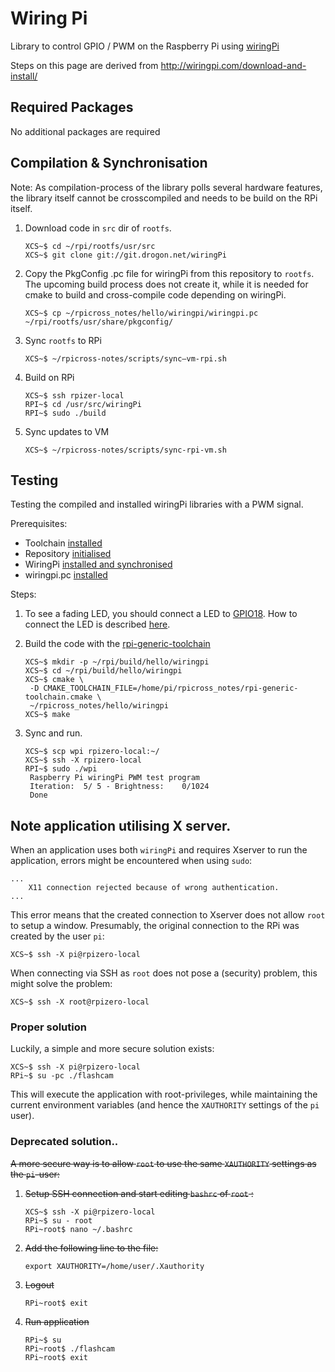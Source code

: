 # Wiring Pi
Library to control GPIO / PWM on the Raspberry Pi using [wiringPi](http://wiringpi.com/)

Steps on this page are derived from http://wiringpi.com/download-and-install/

## Required Packages

No additional packages are required

## Compilation & Synchronisation

Note: As compilation-process of the library polls several hardware features, the library itself cannot be crosscompiled and needs to be build on the RPi itself.

1. Download code in `src` dir of `rootfs`.
    ```
    XCS~$ cd ~/rpi/rootfs/usr/src
    XCS~$ git clone git://git.drogon.net/wiringPi
    ```

1. Copy the PkgConfig .pc file for wiringPi from this repository to `rootfs`. The upcoming build process does not create it, while it is needed for cmake to build and cross-compile code depending on wiringPi.
    ```
    XCS~$ cp ~/rpicross_notes/hello/wiringpi/wiringpi.pc ~/rpi/rootfs/usr/share/pkgconfig/
    ```

1. Sync `rootfs` to RPi
    ```
    XCS~$ ~/rpicross-notes/scripts/sync—vm-rpi.sh
    ```

1. Build on RPi
    ```
    XCS~$ ssh rpizer-local
    RPI~$ cd /usr/src/wiringPi
    RPI~$ sudo ./build
    ```

1. Sync updates to VM
    ```
    XCS~$ ~/rpicross-notes/scripts/sync-rpi-vm.sh
    ```

## Testing
Testing the compiled and installed wiringPi libraries with a PWM signal.

Prerequisites: 
- Toolchain [installed](04-xc-setup.md#required-packages)
- Repository [initialised](04-xc-setup.md#init-repository)
- WiringPi [installed and synchronised](#compilation--synchronisation)
- wiringpi.pc [installed](#compilation--synchronisation)

Steps:

1. To see a fading LED, you should connect a LED to [GPIO18](https://pinout.xyz/). How to connect the LED is described [here](https://thepihut.com/blogs/raspberry-pi-tutorials/27968772-turning-on-an-led-with-your-raspberry-pis-gpio-pins).

1. Build the code with the [rpi-generic-toolchain](rpi-generic-toolchain.cmake)
    ```
    XCS~$ mkdir -p ~/rpi/build/hello/wiringpi
    XCS~$ cd ~/rpi/build/hello/wiringpi
    XCS~$ cmake \
     -D CMAKE_TOOLCHAIN_FILE=/home/pi/rpicross_notes/rpi-generic-toolchain.cmake \
     ~/rpicross_notes/hello/wiringpi
    XCS~$ make
    ```

1. Sync and run.
    ```
    XCS~$ scp wpi rpizero-local:~/ 
    XCS~$ ssh -X rpizero-local
    RPI~$ sudo ./wpi
     Raspberry Pi wiringPi PWM test program
     Iteration:  5/ 5 - Brightness:    0/1024
     Done
   ```
   
## Note application utilising X server.

When an application uses both `wiringPi` and requires Xserver to run the application, errors might be encountered when using `sudo`:
```
...
    X11 connection rejected because of wrong authentication.
...
```
This error means that the created connection to Xserver does not allow `root` to setup a window. Presumably, the original connection to the RPi was created by the user `pi`:
```
XCS~$ ssh -X pi@rpizero-local
```
When connecting via SSH as `root` does not pose a (security) problem, this might solve the problem:
```
XCS~$ ssh -X root@rpizero-local
```

### Proper solution

Luckily, a simple and more secure solution exists:
```
XCS~$ ssh -X pi@rpizero-local
RPi~$ su -pc ./flashcam
```
This will execute the application with root-privileges, while maintaining the current environment variables (and hence the `XAUTHORITY` settings of the `pi` user).

### Deprecated solution..
~~A more secure way is to allow `root` to use the same `XAUTHORITY` settings as the `pi`-user:~~

1. ~~Setup SSH connection and start editing `bashrc` of `root` :~~
    ```
    XCS~$ ssh -X pi@rpizero-local
    RPi~$ su - root
    RPi~root$ nano ~/.bashrc
    ```
1. ~~Add the following line to the file:~~
    ```
    export XAUTHORITY=/home/user/.Xauthority
    ```
1. ~~Logout~~
    ```
    RPi~root$ exit
    ```
1. ~~Run application~~
    ```
    RPi~$ su
    RPi~root$ ./flashcam
    RPi~root$ exit
    ```
